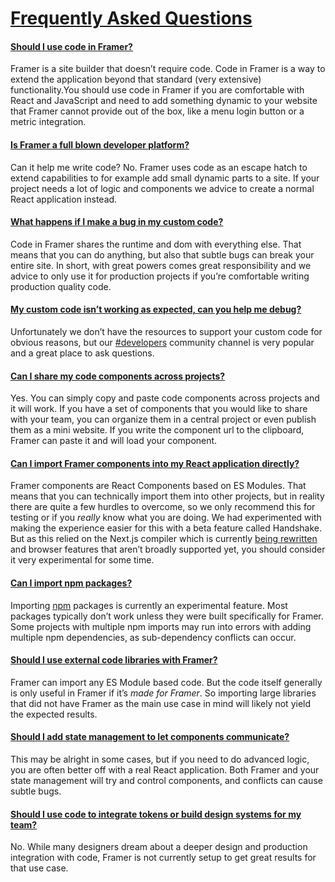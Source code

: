 # [Frequently Asked Questions](https://www.framer.com/developers/faq#frequently-asked-questions)
#### [Should I use code in Framer?](https://www.framer.com/developers/faq#should-i-use-code-in-framer)
Framer is a site builder that doesn’t require code. Code in Framer is a way to extend the application beyond that standard (very extensive) functionality.You should use code in Framer if you are comfortable with React and JavaScript and need to add something dynamic to your website that Framer cannot provide out of the box, like a menu login button or a metric integration.
#### [Is Framer a full blown developer platform?](https://www.framer.com/developers/faq#is-framer-a-full-blown-developer-platform)
Can it help me write code? No. Framer uses code as an escape hatch to extend capabilities to for example add small dynamic parts to a site. If your project needs a lot of logic and components we advice to create a normal React application instead.
#### [What happens if I make a bug in my custom code?](https://www.framer.com/developers/faq#what-happens-if-i-make-a-bug-in-my-custom-code)
Code in Framer shares the runtime and dom with everything else. That means that you can do anything, but also that subtle bugs can break your entire site. In short, with great powers comes great responsibility and we advice to only use it for production projects if you’re comfortable writing production quality code.
#### [My custom code isn’t working as expected, can you help me debug?](https://www.framer.com/developers/faq#my-custom-code-isn-t-working-as-expected-can-you-help-me-debug)
Unfortunately we don’t have the resources to support your custom code for obvious reasons, but our [#developers](https://www.framer.community/c/developers/) community channel is very popular and a great place to ask questions.
#### [Can I share my code components across projects?](https://www.framer.com/developers/faq#can-i-share-my-code-components-across-projects)
Yes. You can simply copy and paste code components across projects and it will work. If you have a set of components that you would like to share with your team, you can organize them in a central project or even publish them as a mini website. If you write the component url to the clipboard, Framer can paste it and will load your component.
#### [Can I import Framer components into my React application directly?](https://www.framer.com/developers/faq#can-i-import-framer-components-into-my-react-application-directly)
Framer components are React Components based on ES Modules. That means that you can technically import them into other projects, but in reality there are quite a few hurdles to overcome, so we only recommend this for testing or if you _really_ know what you are doing. We had experimented with making the experience easier for this with a beta feature called Handshake. But as this relied on the Next.js compiler which is currently [being rewritten](https://nextjs.org/docs/advanced-features/turbopack) and browser features that aren’t broadly supported yet, you should consider it very experimental for some time.
#### [Can I import npm packages?](https://www.framer.com/developers/faq#can-i-import-npm-packages)
Importing [npm](https://www.npmjs.com/) packages is currently an experimental feature. Most packages typically don’t work unless they were built specifically for Framer. Some projects with multiple npm imports may run into errors with adding multiple npm dependencies, as sub-dependency conflicts can occur.
#### [Should I use external code libraries with Framer?](https://www.framer.com/developers/faq#should-i-use-external-code-libraries-with-framer)
Framer can import any ES Module based code. But the code itself generally is only useful in Framer if it’s _made for Framer_. So importing large libraries that did not have Framer as the main use case in mind will likely not yield the expected results.
#### [Should I add state management to let components communicate?](https://www.framer.com/developers/faq#should-i-add-state-management-to-let-components-communicate)
This may be alright in some cases, but if you need to do advanced logic, you are often better off with a real React application. Both Framer and your state management will try and control components, and conflicts can cause subtle bugs.
#### [Should I use code to integrate tokens or build design systems for my team?](https://www.framer.com/developers/faq#should-i-use-code-to-integrate-tokens-or-build-design-systems-for-my-team)
No. While many designers dream about a deeper design and production integration with code, Framer is not currently setup to get great results for that use case.
